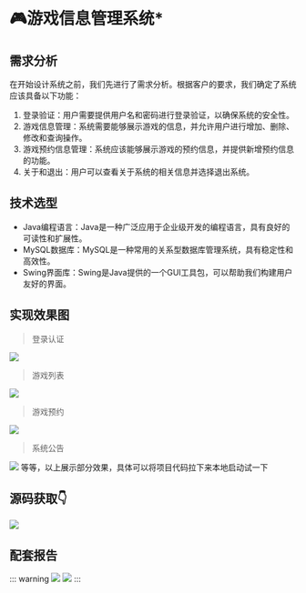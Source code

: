 # 🎮游戏信息管理系统*

<MyGlobalComponent />

## 需求分析

在开始设计系统之前，我们先进行了需求分析。根据客户的要求，我们确定了系统应该具备以下功能：

1. 登录验证：用户需要提供用户名和密码进行登录验证，以确保系统的安全性。
2. 游戏信息管理：系统需要能够展示游戏的信息，并允许用户进行增加、删除、修改和查询操作。
3. 游戏预约信息管理：系统应该能够展示游戏的预约信息，并提供新增预约信息的功能。
4. 关于和退出：用户可以查看关于系统的相关信息并选择退出系统。

## 技术选型

- Java编程语言：Java是一种广泛应用于企业级开发的编程语言，具有良好的可读性和扩展性。
- MySQL数据库：MySQL是一种常用的关系型数据库管理系统，具有稳定性和高效性。
- Swing界面库：Swing是Java提供的一个GUI工具包，可以帮助我们构建用户友好的界面。

## 实现效果图

> 登录认证

![](http://cdn.qiniu.liyansheng.top/img/0903e16096d640b5b497dedb241523d1.png)
> 游戏列表

![](http://cdn.qiniu.liyansheng.top/img/e184249f4f2b4442885a03b08a67d3b5.png)
> 游戏预约

![](http://cdn.qiniu.liyansheng.top/img/dfa7c9543100400f88101077522c0ae2.png)
> 系统公告

![](http://cdn.qiniu.liyansheng.top/img/3c22442fcd084b51bf54d2f0b9da5b14.png)
等等，以上展示部分效果，具体可以将项目代码拉下来本地启动试一下








## 源码获取👇
<gzh />

![](http://cdn.qiniu.liyansheng.top/img/20240526171832.png)

## 配套报告

::: warning
![](http://cdn.qiniu.liyansheng.top/img/报告1111预览图.png)
![](http://cdn.qiniu.liyansheng.top/img/Snipaste_2024-06-14_23-42-46.png)
:::



